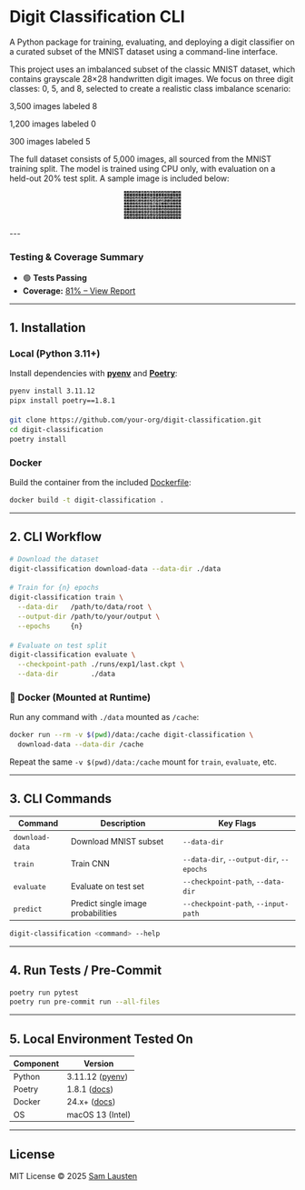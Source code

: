 # Digit Classification CLI

A Python package for training, evaluating, and deploying a digit classifier on a curated subset of the MNIST dataset using a command-line interface.

This project uses an imbalanced subset of the classic MNIST dataset, which contains grayscale 28×28 handwritten digit images. We focus on three digit classes: 0, 5, and 8, selected to create a realistic class imbalance scenario:

3,500 images labeled 8

1,200 images labeled 0

300 images labeled 5

The full dataset consists of 5,000 images, all sourced from the MNIST training split. The model is trained using CPU only, with evaluation on a held-out 20% test split. A sample image is included below:
<p align="center"> <img src="assets/mnist.png" width="100"/> </p>
---

### Testing & Coverage Summary

- 🟢 **Tests Passing**
- **Coverage:** [81% – View Report](htmlcov/index.html)

---

## 1. Installation

### Local (Python 3.11+)

Install dependencies with [**pyenv**](https://github.com/pyenv/pyenv) and [**Poetry**](https://python-poetry.org/docs/):

```bash
pyenv install 3.11.12
pipx install poetry==1.8.1

git clone https://github.com/your-org/digit-classification.git
cd digit-classification
poetry install
```

### Docker

Build the container from the included [Dockerfile](https://docs.docker.com/engine/reference/builder/):

```bash
docker build -t digit-classification .
```

---

## 2. CLI Workflow

```bash
# Download the dataset
digit-classification download-data --data-dir ./data

# Train for {n} epochs
digit-classification train \
  --data-dir   /path/to/data/root \
  --output-dir /path/to/your/output \
  --epochs     {n}

# Evaluate on test split
digit-classification evaluate \
  --checkpoint-path ./runs/exp1/last.ckpt \
  --data-dir        ./data
```

### 🐋 Docker (Mounted at Runtime)

Run any command with `./data` mounted as `/cache`:

```bash
docker run --rm -v $(pwd)/data:/cache digit-classification \
  download-data --data-dir /cache
```

Repeat the same `-v $(pwd)/data:/cache` mount for `train`, `evaluate`, etc.

---

## 3. CLI Commands

| Command         | Description                        | Key Flags                                |
| --------------- | ---------------------------------- | ---------------------------------------- |
| `download-data` | Download MNIST subset              | `--data-dir`                             |
| `train`         | Train CNN                   | `--data-dir`, `--output-dir`, `--epochs` |
| `evaluate`      | Evaluate on test set               | `--checkpoint-path`, `--data-dir`        |
| `predict`       | Predict single image probabilities | `--checkpoint-path`, `--input-path`      |

```bash
digit-classification <command> --help
```

---

## 4. Run Tests / Pre-Commit

```bash
poetry run pytest
poetry run pre-commit run --all-files
```

---

## 5. Local Environment Tested On

| Component | Version                                             |
| --------- | --------------------------------------------------- |
| Python    | 3.11.12 ([pyenv](https://github.com/pyenv/pyenv))   |
| Poetry    | 1.8.1 ([docs](https://python-poetry.org/docs/))     |
| Docker    | 24.x+ ([docs](https://docs.docker.com/get-docker/)) |
| OS        | macOS 13 (Intel)                                    |

---

## License

MIT License © 2025 [Sam Lausten](https://github.com/srlausten)
